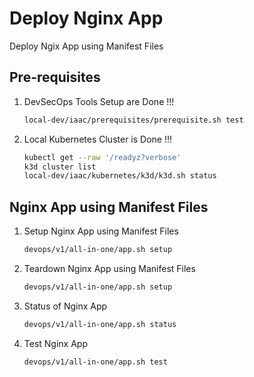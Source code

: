 # Deploy Nginx App

Deploy Ngix App using Manifest Files

## Pre-requisites

1. DevSecOps Tools Setup are Done !!!
    ```bash
    local-dev/iaac/prerequisites/prerequisite.sh test 
    ```
1. Local Kubernetes Cluster is Done !!!
    ```bash
    kubectl get --raw '/readyz?verbose'
    k3d cluster list
    local-dev/iaac/kubernetes/k3d/k3d.sh status
    ```

## Nginx App using Manifest Files

1. Setup Nginx App using Manifest Files
    ```bash
    devops/v1/all-in-one/app.sh setup
    ```

1. Teardown Nginx App using Manifest Files
    ```bash
    devops/v1/all-in-one/app.sh setup
    ```

1. Status of Nginx App 
    ```bash
    devops/v1/all-in-one/app.sh status
    ```

1. Test Nginx App 
    ```bash
    devops/v1/all-in-one/app.sh test
    ```


